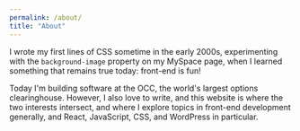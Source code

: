 ```yaml
---
permalink: /about/
title: "About"
---
```


I wrote my first lines of CSS sometime in the early 2000s, experimenting with the `background-image` property on my MySpace page, when I learned something that remains true today: front-end is fun!

Today I'm building software at the OCC, the world's largest options clearinghouse. However, I also love to write, and this website is where the two interests intersect, and where I explore topics in front-end development generally, and React, JavaScript, CSS, and WordPress in particular.
